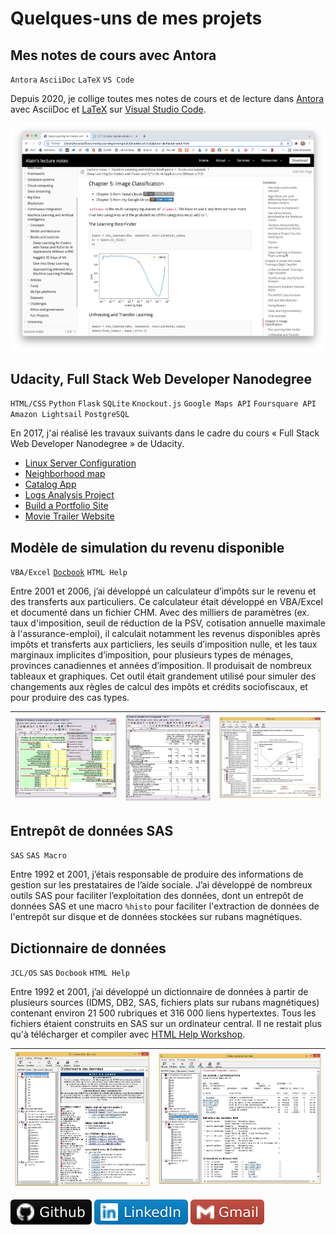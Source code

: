 # Quelques-uns de mes projets

<!-- 
## Mes notebooks

https://github.com/nlp-with-transformers/notebooks

| Sujets | Colab | Kaggle | Gradient | Studio Lab |
|:--|:--|:--|:--|:--|
| Introduction to Julia | [![Open In Colab](https://colab.research.google.com/assets/colab-badge.svg)](https://colab.research.google.com/github/nlp-with-transformers/notebooks/blob/main/01_introduction.ipynb) | [![Kaggle](https://kaggle.com/static/images/open-in-kaggle.svg)](https://kaggle.com/kernels/welcome?src=https://github.com/nlp-with-transformers/notebooks/blob/main/01_introduction.ipynb) | [![Gradient](https://assets.paperspace.io/img/gradient-badge.svg)](https://console.paperspace.com/github/nlp-with-transformers/notebooks/blob/main/01_introduction.ipynb) | [![Open In SageMaker Studio Lab](https://studiolab.sagemaker.aws/studiolab.svg)](https://studiolab.sagemaker.aws/import/github/nlp-with-transformers/notebooks/blob/main/01_introduction.ipynb) |

Nowadays, the GPUs on Colab tend to be K80s (which have limited memory), so we recommend using Kaggle, Gradient, or SageMaker Studio Lab. These platforms tend to provide more performant GPUs like P100s, all for free!
-->

## Mes notes de cours avec Antora

`Antora` `AsciiDoc` `LaTeX` `VS Code`

Depuis 2020, je collige toutes mes notes de cours et de lecture dans [Antora](https://antora.org/) 
avec AsciiDoc et [LaTeX](https://www.latex-project.org/) sur [Visual Studio Code](https://code.visualstudio.com/).

![alt text](images/antora.png)

## Udacity, Full Stack Web Developer Nanodegree

`HTML/CSS` `Python` `Flask` `SQLite` `Knockout.js` `Google Maps API` `Foursquare API` `Amazon Lightsail` `PostgreSQL`

En 2017, j'ai réalisé les travaux suivants dans le cadre du cours «&nbsp;Full Stack Web Developer Nanodegree&nbsp;» de Udacity.

- [Linux Server Configuration](https://github.com/boisalai/udacity-linux-server-configuration)
- [Neighborhood map](https://github.com/boisalai/udacity-neighborhood-map)
- [Catalog App](https://github.com/boisalai/udacity-catalog-app)
- [Logs Analysis Project](https://github.com/boisalai/udacity-logs-analysis-project)
- [Build a Portfolio Site](https://github.com/boisalai/udacity-portfolio-site)
- [Movie Trailer Website](https://github.com/boisalai/udacity-movie-trailer-website)

## Modèle de simulation du revenu disponible

`VBA/Excel` [`Docbook`](https://docbook.org/) `HTML Help`

Entre 2001 et 2006, j’ai développé un calculateur d’impôts sur le revenu et des transferts aux particuliers. Ce calculateur était développé en VBA/Excel et documenté dans un fichier CHM. Avec des milliers de paramètres (ex. taux d'imposition, seuil de réduction de la PSV, cotisation annuelle maximale à l'assurance-emploi), il calculait notamment les revenus disponibles après impôts et transferts aux particliers, les seuils d’imposition nulle, et les taux marginaux implicites d’imposition, pour plusieurs types de ménages, provinces canadiennes et années d’imposition. Il produisait de nombreux tableaux et graphiques. Cet outil était grandement utilisé pour simuler des changements aux règles de calcul des impôts et crédits sociofiscaux, et pour produire des cas types.

| <img src="images/revdisp1.jpg" width="600"> | <img src="images/revdisp2.jpg" width="500"> | <img src="images/revdisp3.jpg" width="600"> |
|:-------------:|:-------------:|:-----:|

## Entrepôt de données SAS

`SAS` `SAS Macro`

Entre 1992 et 2001, j’étais responsable de produire des informations de gestion sur les prestataires de l’aide sociale. J’ai développé de nombreux outils SAS pour faciliter l’exploitation des données, dont un entrepôt de données SAS et une macro `%histo` pour faciliter l'extraction de données de l'entrepôt sur disque et de données stockées sur rubans magnétiques.

## Dictionnaire de données

`JCL/OS` `SAS` `Docbook` `HTML Help`

Entre 1992 et 2001, j’ai développé un dictionnaire de données à partir de plusieurs sources (IDMS, DB2, SAS, fichiers plats sur rubans magnétiques) contenant environ 21 500 rubriques et 316 000 liens hypertextes. Tous les fichiers étaient construits en SAS sur un ordinateur central. Il ne restait plus qu'à télécharger et compiler avec [HTML Help Workshop](https://docs.microsoft.com/en-us/previous-versions/windows/desktop/htmlhelp/microsoft-html-help-downloads).

| <img src="images/dicto1.jpg" width="500"> | <img src="images/dicto2.jpg" width="600"> |
|:-------------:|:-------------:|

<a href="https://github.com/boisalai"><img src="images/github.svg"></a>
<a href="https://www.linkedin.com/in/alain-boisvert-98b058156/"><img src="images/linkedin-2.svg"></a>
<a href="mailto:ay.boisvert@gmail.com"><img src="images/gmail.svg"></a>
